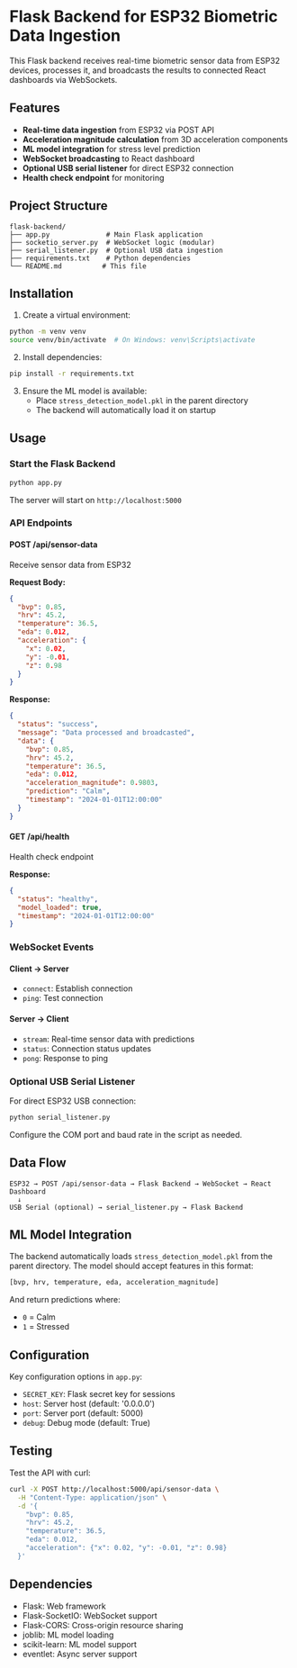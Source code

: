 # Flask Backend for ESP32 Biometric Data Ingestion

This Flask backend receives real-time biometric sensor data from ESP32 devices, processes it, and broadcasts the results to connected React dashboards via WebSockets.

## Features

- **Real-time data ingestion** from ESP32 via POST API
- **Acceleration magnitude calculation** from 3D acceleration components
- **ML model integration** for stress level prediction
- **WebSocket broadcasting** to React dashboard
- **Optional USB serial listener** for direct ESP32 connection
- **Health check endpoint** for monitoring

## Project Structure

```
flask-backend/
├── app.py              # Main Flask application
├── socketio_server.py  # WebSocket logic (modular)
├── serial_listener.py  # Optional USB data ingestion
├── requirements.txt    # Python dependencies
└── README.md          # This file
```

## Installation

1. Create a virtual environment:
```bash
python -m venv venv
source venv/bin/activate  # On Windows: venv\Scripts\activate
```

2. Install dependencies:
```bash
pip install -r requirements.txt
```

3. Ensure the ML model is available:
   - Place `stress_detection_model.pkl` in the parent directory
   - The backend will automatically load it on startup

## Usage

### Start the Flask Backend

```bash
python app.py
```

The server will start on `http://localhost:5000`

### API Endpoints

#### POST /api/sensor-data
Receive sensor data from ESP32

**Request Body:**
```json
{
  "bvp": 0.85,
  "hrv": 45.2,
  "temperature": 36.5,
  "eda": 0.012,
  "acceleration": {
    "x": 0.02,
    "y": -0.01,
    "z": 0.98
  }
}
```

**Response:**
```json
{
  "status": "success",
  "message": "Data processed and broadcasted",
  "data": {
    "bvp": 0.85,
    "hrv": 45.2,
    "temperature": 36.5,
    "eda": 0.012,
    "acceleration_magnitude": 0.9803,
    "prediction": "Calm",
    "timestamp": "2024-01-01T12:00:00"
  }
}
```

#### GET /api/health
Health check endpoint

**Response:**
```json
{
  "status": "healthy",
  "model_loaded": true,
  "timestamp": "2024-01-01T12:00:00"
}
```

### WebSocket Events

#### Client → Server
- `connect`: Establish connection
- `ping`: Test connection

#### Server → Client
- `stream`: Real-time sensor data with predictions
- `status`: Connection status updates
- `pong`: Response to ping

### Optional USB Serial Listener

For direct ESP32 USB connection:

```bash
python serial_listener.py
```

Configure the COM port and baud rate in the script as needed.

## Data Flow

```
ESP32 → POST /api/sensor-data → Flask Backend → WebSocket → React Dashboard
  ↓
USB Serial (optional) → serial_listener.py → Flask Backend
```

## ML Model Integration

The backend automatically loads `stress_detection_model.pkl` from the parent directory. The model should accept features in this format:

```python
[bvp, hrv, temperature, eda, acceleration_magnitude]
```

And return predictions where:
- `0` = Calm
- `1` = Stressed

## Configuration

Key configuration options in `app.py`:
- `SECRET_KEY`: Flask secret key for sessions
- `host`: Server host (default: '0.0.0.0')
- `port`: Server port (default: 5000)
- `debug`: Debug mode (default: True)

## Testing

Test the API with curl:

```bash
curl -X POST http://localhost:5000/api/sensor-data \
  -H "Content-Type: application/json" \
  -d '{
    "bvp": 0.85,
    "hrv": 45.2,
    "temperature": 36.5,
    "eda": 0.012,
    "acceleration": {"x": 0.02, "y": -0.01, "z": 0.98}
  }'
```

## Dependencies

- Flask: Web framework
- Flask-SocketIO: WebSocket support
- Flask-CORS: Cross-origin resource sharing
- joblib: ML model loading
- scikit-learn: ML model support
- eventlet: Async server support
